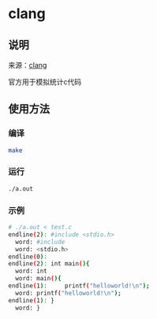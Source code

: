 # clang

## 说明

来源：[clang](https://github.com/adrian-thurston/ragel/blob/ragel-6.10/examples/clang.rl)

官方用于模拟统计c代码

## 使用方法

### 编译

```bash
make
```

### 运行

```bash
./a.out 
```

### 示例

```bash
# ./a.out < test.c 
endline(2): #include <stdio.h>
  word: #include
  word: <stdio.h>
endline(0): 
endline(2): int main(){
  word: int
  word: main(){
endline(1):     printf("helloworld!\n");
  word: printf("helloworld!\n");
endline(1): }
  word: }

```
